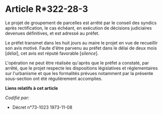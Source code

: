 # Article R*322-28-3

Le projet de groupement de parcelles est arrêté par le conseil des syndics après rectification, le cas échéant, en exécution
de décisions judiciaires devenues définitives, et est adressé au préfet.

Le préfet transmet dans les huit jours au maire le projet en vue de recueillir son avis motivé. Faute d'être parvenu au
préfet dans le délai de deux mois [*délai*], cet avis est réputé favorable [*silence*].

L'opération ne peut être réalisée qu'après que le préfet a constaté, par arrêté, que le projet respecte les dispositions
législatives et réglementaires sur l'urbanisme et que les formalités prévues notamment par la présente sous-section ont été
régulièrement accomplies.

**Liens relatifs à cet article**

_Codifié par_:

  - Décret n°73-1023 1973-11-08
